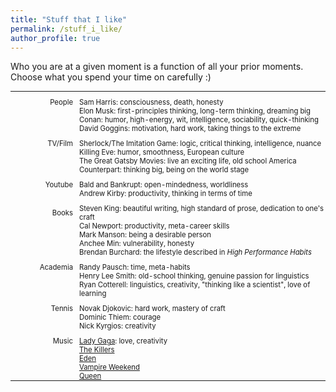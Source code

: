 ```yaml
---
title: "Stuff that I like"
permalink: /stuff_i_like/
author_profile: true
---
```


Who you are at a given moment is a function of all your prior moments. Choose what you spend your time on carefully :)

<html>
<style>
table, th, td {
  border:0px solid black;
  padding:0;
  border-collapse:collapse;
  font-size: 0.9em;
}
</style>
	
<body>
<table style="width:100%">
  <tr>
    <td style="width:100px; text-align:right; padding-right:10px; padding-top:10px">People</td>
    <td style="padding-top:10px">Sam Harris: consciousness, death, honesty</td>
  </tr>
  <tr>
    <td style="width:100px; text-align:right; padding-right:10px"></td>
    <td>Elon Musk: first-principles thinking, long-term thinking, dreaming big</td>
  </tr>
  <tr>
    <td style="width:100px; text-align:right; padding-right:10px"></td>
    <td>Conan: humor, high-energy, wit, intelligence, sociability, quick-thinking</td>
  </tr>
  <tr>
    <td style="width:100px; text-align:right; padding-right:10px"></td>
    <td>David Goggins: motivation, hard work, taking things to the extreme</td>
  </tr>
  <tr>
    <td style="width:100px; text-align:right; padding-right:10px; padding-top:10px">TV/Film</td>
    <td style="padding-top:10px">Sherlock/The Imitation Game: logic, critical thinking, intelligence, nuance</td>
  </tr>
  <tr>
    <td style="width:100px; text-align:right; padding-right:10px"></td>
    <td>Killing Eve: humor, smoothness, European culture</td>
  </tr>
  <tr>
    <td style="width:100px; text-align:right; padding-right:10px"></td>
    <td>The Great Gatsby Movies: live an exciting life, old school America</td>
  </tr>
  <tr>
    <td style="width:100px; text-align:right; padding-right:10px"></td>
    <td>Counterpart: thinking big, being on the world stage</td>
  </tr>
  <tr>
    <td style="width:100px; text-align:right; padding-right:10px; padding-top:10px">Youtube</td>
    <td style="padding-top:10px">Bald and Bankrupt: open-mindedness, worldliness</td>
  </tr>
  <tr>
    <td style="width:100px; text-align:right; padding-right:10px"></td>
    <td>Andrew Kirby: productivity, thinking in terms of time</td>
  </tr>
  <tr>
    <td style="width:100px; text-align:right; padding-right:10px; padding-top:10px">Books</td>
    <td style="padding-top:10px">Steven King: beautiful writing, high standard of prose, dedication to one's craft</td>
  </tr>
  <tr>
    <td style="width:100px; text-align:right; padding-right:10px"></td>
    <td>Cal Newport: productivity, meta-career skills</td>
  </tr>
  <tr>
    <td style="width:100px; text-align:right; padding-right:10px"></td>
    <td>Mark Manson: being a desirable person</td>
  </tr>
  <tr>
    <td style="width:100px; text-align:right; padding-right:10px"></td>
    <td>Anchee Min: vulnerability, honesty</td>
  </tr>
  <tr>
    <td style="width:100px; text-align:right; padding-right:10px"></td>
    <td>Brendan Burchard: the lifestyle described in <i>High Performance Habits</i></td>
  </tr>
  <tr>
    <td style="width:100px; text-align:right; padding-right:10px; padding-top:10px">Academia</td>
    <td style="padding-top:10px">Randy Pausch: time, meta-habits</td>
  </tr>
  <tr>
    <td style="width:100px; text-align:right; padding-right:10px"></td>
    <td>Henry Lee Smith: old-school thinking, genuine passion for linguistics</td>
  </tr>
  <tr>
    <td style="width:100px; text-align:right; padding-right:10px"></td>
    <td>Ryan Cotterell: linguistics, creativity, "thinking like a scientist", love of learning</td>
  </tr>
  <tr>
    <td style="width:100px; text-align:right; padding-right:10px; padding-top:10px">Tennis</td>
    <td style="padding-top:10px">Novak Djokovic: hard work, mastery of craft</td>
  </tr>
  <tr>
    <td style="width:100px; text-align:right; padding-right:10px"></td>
    <td>Dominic Thiem: courage</td>
  </tr>
  <tr>
    <td style="width:100px; text-align:right; padding-right:10px"></td>
    <td>Nick Kyrgios: creativity</td>
  </tr>
  <tr>
    <td style="width:100px; text-align:right; padding-right:10px; padding-top:10px">Music</td>
    <td style="padding-top:10px"><a href="https://www.youtube.com/watch?v=etjiqgU0_lI">Lady Gaga</a>: love, creativity</td>
  </tr>
  <tr>
    <td style="width:100px; text-align:right; padding-right:10px"></td>
    <td><a href="https://www.youtube.com/watch?v=DL5hTUNoljQ">The Killers</a></td>
  </tr>
  <tr>
    <td style="width:100px; text-align:right; padding-right:10px"></td>
    <td><a href="https://www.youtube.com/user/EdenProjectOfficial">Eden</a></td>
  </tr>
  <tr>
    <td style="width:100px; text-align:right; padding-right:10px"></td>
    <td><a href="https://www.youtube.com/watch?v=FwkrrU2WYKg">Vampire Weekend</a></td>
  </tr>
  <tr>
    <td style="width:100px; text-align:right; padding-right:10px"></td>
    <td><a href="https://www.youtube.com/watch?v=aA2IRoPFIn0">Queen</a></td>
  </tr>
</table>

</body>



<!-- Books
* *High Performance Habits* by Brendan Burchard
* *On Writing* by Steven King
* *Waking Up* by Sam Harris
* *The Subtle Art of Not Giving a F\*ck* by Mark Manson
* *Deep Work* by Cal Newport
* *Man's Search for Meaning* by Viktor Frankl 
* *When Breathe Becomes Air* by Paul Kalanithi
* *The Catcher in the Rye* by JD Salinger -->

<!-- Food [(my favorite recipes)](https://jasonwei20.github.io/recipes/)
* **Breakfast**: oatmeal, egg white, avocado, protein shake
* **Protein**: salmon, chicken, pork tenderloin, ground turkey, ground beef
* **Vegetables**: broccoli, spinach, tomato, brussel sprouts, asparagus, carrots
* **Carbs**: rice, potatoes, yams
* **Snacks**: banana, berries, clementines, greek yogurt, peanut butter, almonds, walnuts, frozen dragonfruit, dried dates
* **Supplements**: whey protein, creatine, BCAA, caffeine pill, melatonin -->

<!-- Quotes
* *"You’re the average of the five people you spend the most time with."* -Jim Rohn
* *"We can do better."* -[The Good Doctor Season 3 Episode 2](https://tvmoviefix.com/the-good-doctor-season-3-episode-2-debts-recap-review-spoilers/)
* *"If something is nonsense, you say it and say it loud. You will be harmed a little but will be antifragile — in the long run people who need to trust you will trust you."* -[Nassim Taleb](https://medium.com/@nntaleb/commencement-address-american-university-in-beirut-2016-a5c6d57984b)
* *"Step off the treadmill that has been put before you."* -[Andrej Karpathy](http://karpathy.github.io/2016/09/07/phd/)
* *"Rather than love, than money, than fame, give me truth."* -Henry David Thoreau
* *"Don't just work hard at your job. Work hard at everything."* -Jake Tapper -->
<!-- 
Jason's Timeless Slang
* Scrub, chump, bugger, rats, kid, unsung hero, acquired taste, I suppose, cheesedog, what the, f\*cking ay
* Some other words I like: supper, general store,  -->

